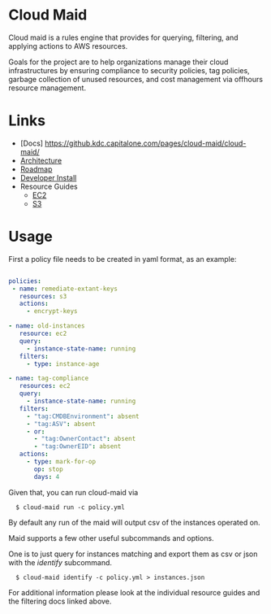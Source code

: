 # Cloud Maid

Cloud maid is a rules engine that provides for querying, filtering,
and applying actions to AWS resources.

Goals for the project are to help organizations manage their cloud
infrastructures by ensuring compliance to security policies, tag
policies, garbage collection of unused resources, and cost management
via offhours resource management. 


# Links

- [Docs] https://github.kdc.capitalone.com/pages/cloud-maid/cloud-maid/
- [Architecture](docs/architecture.rst)
- [Roadmap](docs/roadmap.rst)
- [Developer Install](docs/developer.rst)
- Resource Guides
  - [EC2](docs/ec2.rst)
  - [S3](docs/s3.rst)
 

# Usage

First a policy file needs to be created in yaml format, as an example:


```yaml

policies:
 - name: remediate-extant-keys
   resources: s3
   actions:
     - encrypt-keys

- name: old-instances
   resource: ec2
   query:
     - instance-state-name: running
   filters:
     - type: instance-age

- name: tag-compliance
   resources: ec2
   query:
     - instance-state-name: running
   filters:
     - "tag:CMDBEnvironment": absent
     - "tag:ASV": absent
     - or:
       - "tag:OwnerContact": absent
   	   - "tag:OwnerEID": absent
   actions:
     - type: mark-for-op
       op: stop
       days: 4

```

Given that, you can run cloud-maid via

```
  $ cloud-maid run -c policy.yml
```
By default any run of the maid will output csv of the instances operated on.


Maid supports a few other useful subcommands and options.

One is to just query for instances matching and export them as csv or json with
the *identify* subcommand.

```
  $ cloud-maid identify -c policy.yml > instances.json
```

For additional information please look at the individual
resource guides and the filtering docs linked above.





  




